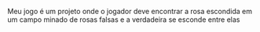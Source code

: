 Meu jogo é um projeto onde o jogador deve encontrar a rosa escondida em um campo minado de rosas falsas e a verdadeira se esconde entre elas
